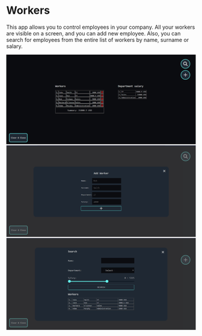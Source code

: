 # Workers

This app allows you to control employees in your company. All your workers are visible on a screen, and you can add new employee.
Also, you can search for employees from the entire list of workers by name, surname or salary.

<img src="ss/landing.png">

<img src="ss/add.png">

<img src="ss/search.png">